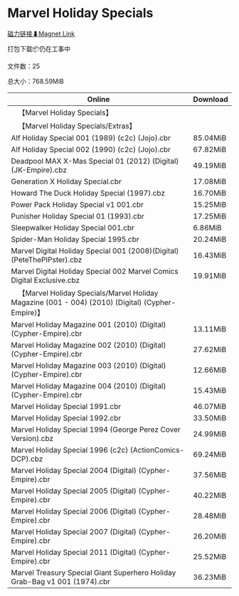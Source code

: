 # Marvel Holiday Specials

[磁力链接⬇Magnet Link](magnet:?xt=urn:btih:be982a9c697f437add0e34798e5f84808b39b77c&dn=Marvel%20Holiday%20Specials)

打包下载📦仍在工事中

文件数：25

总大小：768.59MiB

Online | Download
--- | ---
&emsp;【Marvel Holiday Specials】 | 
&emsp;【Marvel Holiday Specials/Extras】 | 
Alf Holiday Special 001 (1989) (c2c) (Jojo).cbr | 85.04MiB
Alf Holiday Special 002 (1990) (c2c) (Jojo).cbr | 67.82MiB
Deadpool MAX X-Mas Special 01 (2012) (Digital) (JK-Empire).cbz | 49.19MiB
Generation X Holiday Special.cbr | 17.08MiB
Howard The Duck Holiday Special (1997).cbz | 16.70MiB
Power Pack Holiday Special v1 001.cbr | 15.25MiB
Punisher Holiday Special 01 (1993).cbr | 17.25MiB
Sleepwalker Holiday Special 001.cbr | 6.86MiB
Spider-Man Holiday Special 1995.cbr | 20.24MiB
Marvel Digital Holiday Special 001 (2008)(Digital)(PeteThePIPster).cbz | 16.43MiB
Marvel Digital Holiday Special 002 Marvel Comics Digital Exclusive.cbz | 19.91MiB
&emsp;【Marvel Holiday Specials/Marvel Holiday Magazine (001 - 004) (2010) (Digital) (Cypher-Empire)】 | 
Marvel Holiday Magazine 001 (2010) (Digital) (Cypher-Empire).cbr | 13.11MiB
Marvel Holiday Magazine 002 (2010) (Digital) (Cypher-Empire).cbr | 27.62MiB
Marvel Holiday Magazine 003 (2010) (Digital) (Cypher-Empire).cbr | 12.66MiB
Marvel Holiday Magazine 004 (2010) (Digital) (Cypher-Empire).cbr | 15.43MiB
Marvel Holiday Special 1991.cbr | 46.07MiB
Marvel Holiday Special 1992.cbr | 33.50MiB
Marvel Holiday Special 1994 (George Perez Cover Version).cbz | 24.99MiB
Marvel Holiday Special 1996 (c2c) (ActionComics-DCP).cbz | 69.24MiB
Marvel Holiday Special 2004 (Digital) (Cypher-Empire).cbr | 37.56MiB
Marvel Holiday Special 2005 (Digital) (Cypher-Empire).cbr | 40.22MiB
Marvel Holiday Special 2006 (Digital) (Cypher-Empire).cbr | 28.48MiB
Marvel Holiday Special 2007 (Digital) (Cypher-Empire).cbr | 26.20MiB
Marvel Holiday Special 2011 (Digital) (Cypher-Empire).cbr | 25.52MiB
Marvel Treasury Special Giant Superhero Holiday Grab-Bag v1 001 (1974).cbr | 36.23MiB